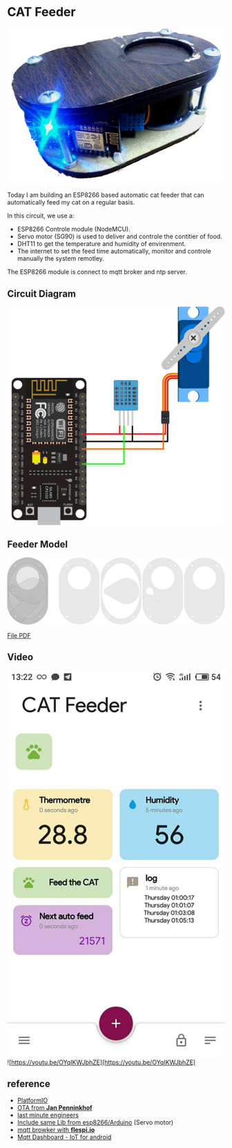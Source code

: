 # CAT Feeder

![CAT Feeder](doc/cat_feeder.png)

Today I am building an ESP8266 based automatic cat feeder that can automatically feed my cat on a regular basis. 

In this circuit, we use a:
- ESP8266 Controle module (NodeMCU).
- Servo motor (SG90) is used to deliver and controle the contitier of food.
- DHT11 to get the temperature and humidity of envirenment.
- The internet to set the feed time automatically, monitor and controle manually the system remotley.

The ESP8266 module is connect to mqtt broker and ntp server.

## Circuit Diagram

![schematic](doc/drawing.svg)  


## Feeder Model

[![](doc/path4139.png)](doc/cat_feeder-v3.svg)
  
[File PDF](doc/cat_feeder-v2.pdf)

## Video

[![](doc/photo_2021-07-07_13-32-09.jpg)](https://youtu.be/OYqIKWJbhZE)
![https://youtu.be/OYqIKWJbhZE](https://youtu.be/OYqIKWJbhZE)

## reference

- [PlatformIO](https://docs.platformio.org/en/latest/platforms/espressif8266.html)
- [OTA from **Jan Penninkhof**](https://www.youtube.com/watch?v=lXchL3hpDO4&list=LL&index=5)
- [last minute engineers](https://lastminuteengineers.com/esp8266-nodemcu-arduino-tutorial/)
- [Include same Lib from esp8266/Arduino](https://github.com/esp8266/Arduino) (Servo motor)
- [mqtt browker with **flespi.io**](https://flespi.io/#/)
- [Mqtt Dashboard - IoT for android](https://play.google.com/store/apps/details?id=com.app.vetru.mqttdashboard&hl=en&gl=US)
